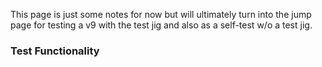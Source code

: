 This page is just some notes for now but will ultimately turn into the jump page for testing a v9 with the test jig and also as a self-test w/o a test jig.

### Test Functionality